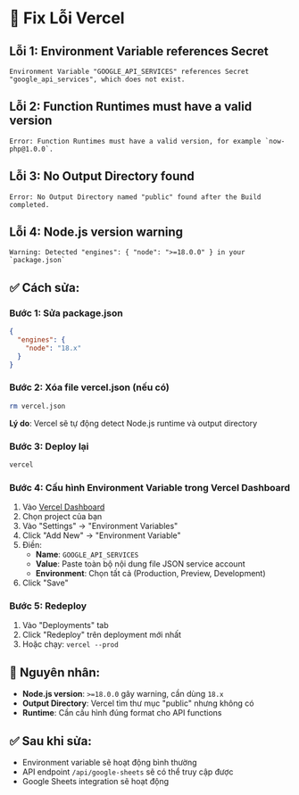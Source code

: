 # 🔧 Fix Lỗi Vercel

## Lỗi 1: Environment Variable references Secret
```
Environment Variable "GOOGLE_API_SERVICES" references Secret "google_api_services", which does not exist.
```

## Lỗi 2: Function Runtimes must have a valid version
```
Error: Function Runtimes must have a valid version, for example `now-php@1.0.0`.
```

## Lỗi 3: No Output Directory found
```
Error: No Output Directory named "public" found after the Build completed.
```

## Lỗi 4: Node.js version warning
```
Warning: Detected "engines": { "node": ">=18.0.0" } in your `package.json`
```

## ✅ Cách sửa:

### Bước 1: Sửa package.json
```json
{
  "engines": {
    "node": "18.x"
  }
}
```

### Bước 2: Xóa file vercel.json (nếu có)
```bash
rm vercel.json
```
**Lý do**: Vercel sẽ tự động detect Node.js runtime và output directory

### Bước 3: Deploy lại
```bash
vercel
```

### Bước 4: Cấu hình Environment Variable trong Vercel Dashboard
1. Vào [Vercel Dashboard](https://vercel.com/dashboard)
2. Chọn project của bạn
3. Vào "Settings" → "Environment Variables"
4. Click "Add New" → "Environment Variable"
5. Điền:
   - **Name**: `GOOGLE_API_SERVICES`
   - **Value**: Paste toàn bộ nội dung file JSON service account
   - **Environment**: Chọn tất cả (Production, Preview, Development)
6. Click "Save"

### Bước 5: Redeploy
1. Vào "Deployments" tab
2. Click "Redeploy" trên deployment mới nhất
3. Hoặc chạy: `vercel --prod`

## 🎯 Nguyên nhân:
- **Node.js version**: `>=18.0.0` gây warning, cần dùng `18.x`
- **Output Directory**: Vercel tìm thư mục "public" nhưng không có
- **Runtime**: Cần cấu hình đúng format cho API functions

## ✅ Sau khi sửa:
- Environment variable sẽ hoạt động bình thường
- API endpoint `/api/google-sheets` sẽ có thể truy cập được
- Google Sheets integration sẽ hoạt động
